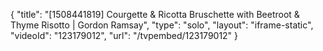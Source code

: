{
    "title": "[1508441819] Courgette & Ricotta Bruschette with Beetroot & Thyme Risotto | Gordon Ramsay",
    "type": "solo",
    "layout": "iframe-static",
    "videoId": "123179012",
    "url": "\/tvpembed\/123179012"
}